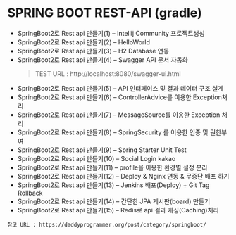 # SPRING BOOT REST-API (gradle)
 
- SpringBoot2로 Rest api 만들기(1) – Intellij Community 프로젝트생성
- SpringBoot2로 Rest api 만들기(2) – HelloWorld
- SpringBoot2로 Rest api 만들기(3) – H2 Database 연동
- SpringBoot2로 Rest api 만들기(4) – Swagger API 문서 자동화
    > TEST URL : http://localhost:8080/swagger-ui.html<br>
- SpringBoot2로 Rest api 만들기(5) – API 인터페이스 및 결과 데이터 구조 설계
- SpringBoot2로 Rest api 만들기(6) – ControllerAdvice를 이용한 Exception처리
- SpringBoot2로 Rest api 만들기(7) – MessageSource를 이용한 Exception 처리
- SpringBoot2로 Rest api 만들기(8) – SpringSecurity 를 이용한 인증 및 권한부여
- SpringBoot2로 Rest api 만들기(9) – Spring Starter Unit Test
- SpringBoot2로 Rest api 만들기(10) – Social Login kakao
- SpringBoot2로 Rest api 만들기(11) – profile을 이용한 환경별 설정 분리
- SpringBoot2로 Rest api 만들기(12) – Deploy & Nginx 연동 & 무중단 배포 하기
- SpringBoot2로 Rest api 만들기(13) – Jenkins 배포(Deploy) + Git Tag Rollback
- SpringBoot2로 Rest api 만들기(14) – 간단한 JPA 게시판(board) 만들기
- SpringBoot2로 Rest api 만들기(15) – Redis로 api 결과 캐싱(Caching)처리

```
참고 URL : https://daddyprogrammer.org/post/category/springboot/
```

